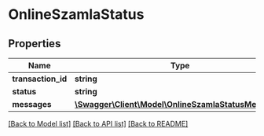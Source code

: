 # OnlineSzamlaStatus

## Properties
Name | Type | Description | Notes
------------ | ------------- | ------------- | -------------
**transaction_id** | **string** |  | [optional] 
**status** | **string** |  | [optional] 
**messages** | [**\Swagger\Client\Model\OnlineSzamlaStatusMessage[]**](OnlineSzamlaStatusMessage.md) |  | [optional] 

[[Back to Model list]](../../README.md#documentation-for-models) [[Back to API list]](../../README.md#documentation-for-api-endpoints) [[Back to README]](../../README.md)

